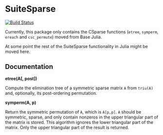 # SuiteSparse

[![Build Status](https://travis-ci.org/JuliaSparse/SuiteSparse.jl.svg?branch=master)](https://travis-ci.org/JuliaSparse/SuiteSparse.jl)

Currently, this package only contains the CSparse functions (`etree`, `symperm`, `ereach` and `csc_permute`) moved from Base Julia.

At some point the rest of the SuiteSparse functionality in Julia might be moved here.

## Documentation


**etree(A[, post])**

   Compute the elimination tree of a symmetric sparse matrix `A` from `triu(A)` and, optionally, its post-ordering permutation.

**symperm(A, p)**

   Return the symmetric permutation of `A`, which is `A[p,p]`. `A` should be symmetric, sparse, and only contain nonzeros in the upper triangular part of the matrix is stored. This algorithm ignores the lower triangular part of the matrix. Only the upper triangular part of the result is returned.
